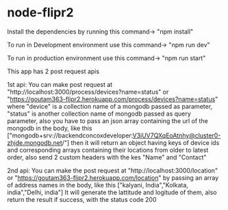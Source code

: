 # node-flipr2

Install the dependencies by running this command-> "npm install"

To run in Development environment use this command-> "npm run dev"

To run in production environment use this command-> "npm run start"

This app has 2 post request apis

1st api:
You can make post request at "http://localhost:3000/process/devices?name=status" or "https://goutam363-flipr2.herokuapp.com/process/devices?name=status"
where "device" is a collection name of a mongodb passed as parameter, "status" is another collection name of mongodb passed as query parameter,
also you have to pass an json array containing the url of the mongodb in the body, like this ["mongodb+srv://backendconcoxdeveloper:V3jUV7QXqEoAtnhy@cluster0-zhjde.mongodb.net/"]
then it will return an object having keys of device ids and corresponding arrays containing their locations from older to latest order, also send 2 custom headers with the kes "Name" and "Contact"

2nd api:
You can make the post request at "http://localhost:3000/location" or "https://goutam363-flipr2.herokuapp.com/location"
by passing an array of address names in the body, like this ["kalyani, India","Kolkata, india","Delhi, india"] It will generate the lattitude and logitude of them, also return the result if success, with the status code 200
